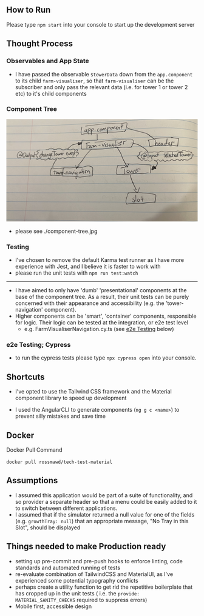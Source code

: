 ## How to Run

Please type `npm start` into your console to start up the development server

## Thought Process

### Observables and App State

- I have passed the observable `$towerData` down from the `app.component` to its child `farm-visualiser`, so that `farm-visualiser` can be the subscriber and only pass the relevant data (i.e. for tower 1 or tower 2 etc) to it's child components

### Component Tree

![component tree](./component-tree.jpg)

- please see ./component-tree.jpg

### Testing

- I've chosen to remove the default Karma test runner as I have more experience with Jest, and I believe it is faster to work with
- please run the unit tests with `npm run test:watch`

---

- I have aimed to only have 'dumb' 'presentational' components at the base of the component tree. As a result, their unit tests can be purely concerned with their appearance and accessibility (e.g. the 'tower-navigation' component).
- Higher components can be 'smart', 'container' components, responsible for logic. Their logic can be tested at the integration, or e2e test level
  - e.g. FarmVisualiserNavigation.cy.ts (see [e2e Testing](#cypress) below)

<a id="cypress"></a>

### e2e Testing; Cypress

- to run the cypress tests please type `npx cypress open` into your console.

## Shortcuts

- I've opted to use the Tailwind CSS framework and the Material component library to speed up development

- I used the AngularCLI to generate components (`ng g c <name>`) to prevent silly mistakes and save time

## Docker

Docker Pull Command

`docker pull rossmawd/tech-test-material`

## Assumptions

- I assumed this application would be part of a suite of functionality, and so provider a separate header so that a menu could be easily added to it to switch between different applications.
- I assumed that if the simulator returned a null value for one of the fields (e.g. `growthTray: null`) that an appropriate message, "No Tray in this Slot", should be displayed

## Things needed to make Production ready

- setting up pre-commit and pre-push hooks to enforce linting, code standards and automated running of tests
- re-evaluate combination of TailwindCSS and MaterialUI, as I've experienced some potential typography conflicts
- perhaps create a utility function to get rid the repetitive boilerplate that has cropped up in the unit tests ( i.e. the `provide: MATERIAL_SANITY_CHECKS` required to suppress errors)
- Mobile first, accessible design
